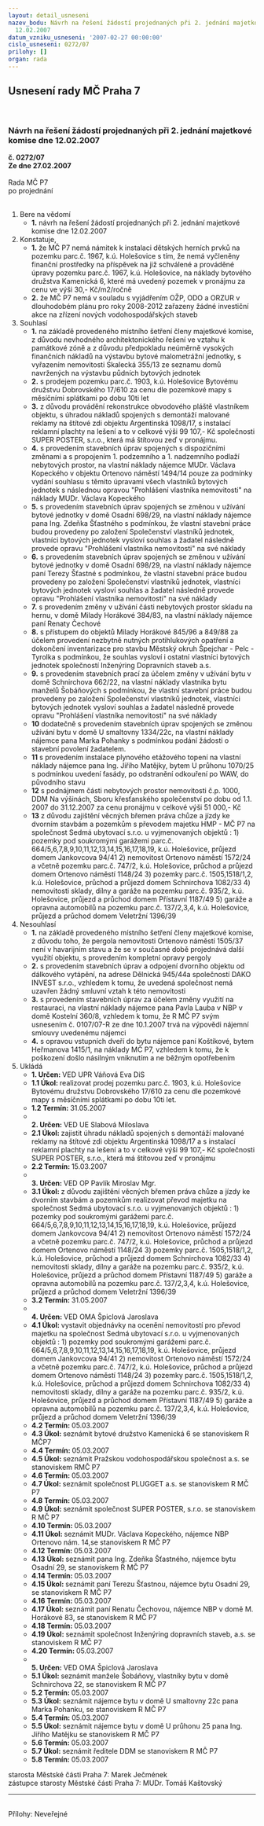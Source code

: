 ```yaml
---
layout: detail_usneseni
nazev_bodu: Návrh na řešení žádostí projednaných při 2. jednání majetkové komise dne
  12.02.2007
datum_vzniku_usneseni: '2007-02-27 00:00:00'
cislo_usneseni: 0272/07
prilohy: []
organ: rada
---
```

<div id="ucUsn_pList" class="usn">
	<span><h2>Usnesení rady MČ Praha 7 </h2>
<br></span><div class="standBody">
<span><h3>Návrh na řešení žádostí projednaných při 2. jednání majetkové komise dne 12.02.2007</h3></span><div class="center">
		<strong>č. 0272/07</strong><br>
	</div>
<div class="center">
		<strong>Ze dne 27.02.2007</strong><br><br>
	</div>Rada MČ P7<br> po projednání<br><br><ol>
<li>Bere na vědomí<ul><li>
<strong>1.</strong> návrh na řešení žádostí projednaných při 2. jednání majetkové komise dne 12.02.2007</li></ul>
</li>
<li>Konstatuje,<ul>
<li>
<strong>1.</strong> že MČ P7 nemá námitek k instalaci dětských herních prvků na pozemku parc.č. 1967, k.ú. Holešovice s tím, že nemá vyčleněny finanční prostředky na příspěvek na již schválené a prováděné úpravy pozemku parc.č. 1967, k.ú. Holešovice, na náklady bytového družstva Kamenická 6, které má uvedený pozemek v pronájmu za cenu ve výši 30,- Kč/m2/ročně</li>
<li>
<strong>2.</strong> že MČ P7 nemá v souladu s vyjádřením OŽP, ODO a ORZUR v dlouhodobém plánu pro roky 2008-2012 zařazeny žádné investiční akce na zřízení nových vodohospodářských staveb</li>
</ul>
</li>
<li>Souhlasí<ul>
<li>
<strong>1.</strong> na základě provedeného místního šetření členy majetkové komise, z důvodu nevhodného architektonického řešení  ve vztahu k památkové zóně a z důvodu předpokladu neúměrně vysokých finančních nákladů na výstavbu bytové malometrážní jednotky, s vyřazením nemovitosti Skalecká 355/13 ze seznamu domů navržených na výstavbu půdních bytových jednotek</li>
<li>
<strong>2.</strong> s prodejem pozemku parc.č. 1903, k.ú. Holešovice Bytovému družstvu Dobrovského 17/610 za cenu dle pozemkové mapy s měsíčními splátkami po dobu 10ti let</li>
<li>
<strong>3.</strong> z důvodu provádění rekonstrukce obvodového pláště vlastníkem objektu,  s úhradou nákladů spojených s demontáží malované reklamy na štítové zdi objektu Argentinská 1098/17,  s instalací reklamní plachty na lešení a to v celkové výši    99 107,- Kč společnosti SUPER POSTER, s.r.o., která má štítovou zeď v pronájmu.</li>
<li>
<strong>4.</strong> s provedením stavebních úprav spojených s dispozičními změnami a s propojením 1. podzemního a 1. nadzemního podlaží nebytových prostor, na vlastní náklady nájemce MUDr. Václava Kopeckého v objektu Ortenovo náměstí 1494/14 pouze za  podmínky vydání souhlasu s těmito úpravami všech vlastníků bytových jednotek s následnou opravou "Prohlášení vlastníka nemovitosti" na náklady MUDr. Václava Kopeckého</li>
<li>
<strong>5.</strong> s provedením stavebních úprav spojených se změnou v užívání bytové jednotky v domě Osadní 698/29, na vlastní náklady nájemce pana Ing. Zdeňka Šťastného s podmínkou, že vlastní stavební práce budou provedeny  po založení Společenství vlastníků jednotek, vlastníci bytových jednotek vysloví souhlas a  žadatel následně provede opravu "Prohlášení vlastníka nemovitosti" na své náklady</li>
<li>
<strong>6.</strong> s provedením stavebních úprav spojených se změnou v užívání bytové jednotky v domě Osadní 698/29, na vlastní náklady nájemce paní Terezy Šťastné s podmínkou, že vlastní stavební práce budou provedeny  po založení Společenství vlastníků jednotek, vlastníci bytových jednotek vysloví souhlas a  žadatel následně provede opravu "Prohlášení vlastníka nemovitosti" na své náklady</li>
<li>
<strong>7.</strong> s provedením změny v užívání části nebytových prostor skladu na hernu, v domě Milady Horákové 384/83, na vlastní náklady nájemce paní Renaty Čechové</li>
<li>
<strong>8.</strong> s přístupem do objektů Milady Horákové 845/96 a 849/88 za účelem provedení nezbytně nutných protihlukových opatření a dokončení inventarizace pro stavbu Městský okruh Špejchar - Pelc - Tyrolka s podmínkou, že souhlas vysloví i ostatní vlastníci bytových jednotek společností Inženýring Dopravních staveb a.s. </li>
<li>
<strong>9.</strong> s provedením stavebních prací za účelem změny v užívání bytu v domě Schnirchova 662/22, na vlastní náklady vlastníka bytu manželů Šobáňových s podmínkou, že vlastní stavební práce budou provedeny  po založení Společenství vlastníků jednotek, vlastníci bytových jednotek vysloví souhlas a  žadatel následně provede opravu "Prohlášení vlastníka nemovitosti" na své náklady</li>
<li>
<strong>10</strong> dodatečně s provedením stavebních úprav spojených se změnou užívání bytu v domě U smaltovny 1334/22c, na vlastní náklady nájemce pana Marka Pohanky s podmínkou podání žádosti o stavební povolení žadatelem.</li>
<li>
<strong>11</strong> s provedením instalace plynového etážového topení na vlastní náklady nájemce pana Ing. Jiřího Matějky, bytem U průhonu 1070/25 s podmínkou uvedení fasády, po odstranění odkouření po WAW, do původního stavu</li>
<li>
<strong>12</strong> s podnájmem části nebytových prostor nemovitosti č.p. 1000, DDM Na výšinách, Sboru křesťanského společenství po dobu od 1.1. 2007 do 31.12.2007 za cenu pronájmu v celkové výši 51 000,- Kč</li>
<li>
<strong>13</strong> z důvodu zajištění věcných břemen práva chůze a jízdy ke dvorním stavbám a pozemkům s převodem majetku HMP - MČ P7 na společnost Sedmá ubytovací s.r.o. u vyjmenovaných objektů :                                                                                           1)  pozemky pod soukromými garážemi parc.č. 664/5,6,7,8,9,10,11,12,13,14,15,16,17,18,19, k.ú. Holešovice, průjezd domem Jankovcova 94/41                                                                                                      2)  nemovitost Ortenovo náměstí 1572/24 a včetně pozemku parc.č. 747/2, k.ú. Holešovice, průchod a průjezd domem Ortenovo náměstí 1148/24                                   3)  pozemky parc.č. 1505,1518/1,2, k.ú. Holešovice, průchod a průjezd domem Schnirchova 1082/33                                                                                                   4)  nemovitosti sklady, dílny a garáže na pozemku parc.č. 935/2, k.ú. Holešovice, průjezd a průchod domem Přístavní 1187/49                                                                    5)  garáže a opravna automobilů na pozemku parc.č. 137/2,3,4, k.ú. Holešovice, průjezd a průchod domem Veletržní 1396/39</li>
</ul>
</li>
<li>Nesouhlasí<ul>
<li>
<strong>1.</strong> na základě provedeného místního šetření členy majetkové komise, z důvodu toho, že pergola nemovitosti Ortenovo náměstí 1505/37 není v havarijním stavu a že se v současné době projednává další využití objektu, s provedením kompletní opravy pergoly</li>
<li>
<strong>2.</strong> s provedením stavebních úprav a odpojení dvorního objektu od dálkového vytápění, na adrese Dělnická 945/44a společností DAKO INVEST s.r.o., vzhledem k tomu, že uvedená společnost nemá uzavřen žádný smluvní vztah k této nemovitosti</li>
<li>
<strong>3.</strong> s provedením stavebních úprav za účelem změny využití na restauraci, na vlastní náklady nájemce pana Pavla Lauba v NBP v domě Kostelní 360/8, vzhledem k tomu,  že R MČ P7 svým usnesením č. 0107/07-R ze dne 10.1.2007 trvá na výpovědi nájemní smlouvy uvedenému nájemci</li>
<li>
<strong>4.</strong> s opravou vstupních dveří do bytu nájemce paní Koštíkové, bytem Heřmanova 1415/1, na náklady MČ P7, vzhledem k tomu, že k poškození došlo násilným vniknutím a ne běžným opotřebením</li>
</ul>
</li>
<li>Ukládá<ul>
<li>
<strong>1. Určen: </strong>VED UPR Váňová Eva DiS</li>
<li>
<strong>1.1 Úkol: </strong>realizovat prodej pozemku parc.č. 1903, k.ú. Holešovice Bytovému družstvu Dobrovského 17/610 za cenu dle pozemkové mapy s měsíčními splátkami po dobu 10ti let.</li>
<li>
<strong>1.2 Termín: </strong>31.05.2007</li>
<li>
<strong><br>2. Určen: </strong>VED UE Slabová Miloslava</li>
<li>
<strong>2.1 Úkol: </strong>zajistit úhradu  nákladů spojených s demontáží malované reklamy na štítové zdi objektu Argentinská 1098/17 a s instalací reklamní plachty na lešení a to v celkové výši 99 107,- Kč společnosti SUPER POSTER, s.r.o., která má štítovou zeď v pronájmu</li>
<li>
<strong>2.2 Termín: </strong>15.03.2007</li>
<li>
<strong><br>3. Určen: </strong>VED OP Pavlík Miroslav Mgr.</li>
<li>
<strong>3.1 Úkol: </strong>z důvodu zajištění věcných břemen práva chůze a jízdy ke dvorním stavbám a pozemkům realizovat převod majetku na společnost Sedmá ubytovací s.r.o. u vyjmenovaných objektů :                                                                                           1)  pozemky pod soukromými garážemi parc.č. 664/5,6,7,8,9,10,11,12,13,14,15,16,17,18,19, k.ú. Holešovice, průjezd domem Jankovcova 94/41                                                                                                      2)  nemovitost Ortenovo náměstí 1572/24 a včetně pozemku parc.č. 747/2, k.ú. Holešovice, průchod a průjezd domem Ortenovo náměstí 1148/24                                   3)  pozemky parc.č. 1505,1518/1,2, k.ú. Holešovice, průchod a průjezd domem Schnirchova 1082/33                                                                                                   4)  nemovitosti sklady, dílny a garáže na pozemku parc.č. 935/2, k.ú. Holešovice, průjezd a průchod domem Přístavní 1187/49                                                                    5)  garáže a opravna automobilů na pozemku parc.č. 137/2,3,4, k.ú. Holešovice, průjezd a průchod domem Veletržní 1396/39     </li>
<li>
<strong>3.2 Termín: </strong>31.05.2007</li>
<li>
<strong><br>4. Určen: </strong>VED OMA Špiclová Jaroslava</li>
<li>
<strong>4.1 Úkol: </strong>vystavit objednávky na ocenění nemovitostí pro převod majetku na společnost Sedmá ubytovací s.r.o. u vyjmenovaných objektů :                                                                                           1)  pozemky pod soukromými garážemi parc.č. 664/5,6,7,8,9,10,11,12,13,14,15,16,17,18,19, k.ú. Holešovice, průjezd domem Jankovcova 94/41                                                                                                      2)  nemovitost Ortenovo náměstí 1572/24 a včetně pozemku parc.č. 747/2, k.ú. Holešovice, průchod a průjezd domem Ortenovo náměstí 1148/24                                   3)  pozemky parc.č. 1505,1518/1,2, k.ú. Holešovice, průchod a průjezd domem Schnirchova 1082/33                                                                                                   4)  nemovitosti sklady, dílny a garáže na pozemku parc.č. 935/2, k.ú. Holešovice, průjezd a průchod domem Přístavní 1187/49                                                                    5)  garáže a opravna automobilů na pozemku parc.č. 137/2,3,4, k.ú. Holešovice, průjezd a průchod domem Veletržní 1396/39</li>
<li>
<strong>4.2 Termín: </strong>05.03.2007</li>
<li>
<strong>4.3 Úkol: </strong>seznámit bytové družstvo Kamenická 6 se stanoviskem R MČP7</li>
<li>
<strong>4.4 Termín: </strong>05.03.2007</li>
<li>
<strong>4.5 Úkol: </strong>seznámit Pražskou vodohospodářskou společnost a.s. se stanoviskem RMČ P7</li>
<li>
<strong>4.6 Termín: </strong>05.03.2007</li>
<li>
<strong>4.7 Úkol: </strong>seznámit společnost PLUGGET a.s. se stanoviskem R MČ P7</li>
<li>
<strong>4.8 Termín: </strong>05.03.2007</li>
<li>
<strong>4.9 Úkol: </strong>seznámit společnost SUPER POSTER, s.r.o. se stanoviskem R MČ P7</li>
<li>
<strong>4.10 Termín: </strong>05.03.2007</li>
<li>
<strong>4.11 Úkol: </strong>seznámit MUDr. Václava Kopeckého, nájemce NBP Ortenovo nám. 14,se stanoviskem R MČ P7</li>
<li>
<strong>4.12 Termín: </strong>05.03.2007</li>
<li>
<strong>4.13 Úkol: </strong>seznámit pana Ing. Zdeňka Šťastného, nájemce bytu Osadní 29, se stanoviskem R MČ P7</li>
<li>
<strong>4.14 Termín: </strong>05.03.2007</li>
<li>
<strong>4.15 Úkol: </strong>seznámit paní Terezu Šťastnou, nájemce bytu Osadní 29, se stanoviskem R MČ P7</li>
<li>
<strong>4.16 Termín: </strong>05.03.2007</li>
<li>
<strong>4.17 Úkol: </strong>seznámit paní Renatu Čechovou, nájemce NBP v domě M. Horákové 83, se stanoviskem R MČ P7</li>
<li>
<strong>4.18 Termín: </strong>05.03.2007</li>
<li>
<strong>4.19 Úkol: </strong>seznámit společnost Inženýring dopravních staveb, a.s. se stanoviskem R MČ P7</li>
<li>
<strong>4.20 Termín: </strong>05.03.2007</li>
<li>
<strong><br>5. Určen: </strong>VED OMA Špiclová Jaroslava</li>
<li>
<strong>5.1 Úkol: </strong>seznámit manžele Šobáňovy, vlastníky bytu v domě Schnirchova 22, se stanoviskem R MČ P7</li>
<li>
<strong>5.2 Termín: </strong>05.03.2007</li>
<li>
<strong>5.3 Úkol: </strong>seznámit nájemce bytu v domě U smaltovny 22c pana Marka Pohanku, se stanoviskem R MČ P7</li>
<li>
<strong>5.4 Termín: </strong>05.03.2007</li>
<li>
<strong>5.5 Úkol: </strong>seznámit nájemce bytu v domě U průhonu 25 pana Ing. Jiřího Matějku se stanoviskem R MČ P7</li>
<li>
<strong>5.6 Termín: </strong>05.03.2007</li>
<li>
<strong>5.7 Úkol: </strong>seznámit ředitele DDM se stanoviskem R MČ P7</li>
<li>
<strong>5.8 Termín: </strong>05.03.2007</li>
</ul>
</li>
</ol>starosta Městské části Praha 7: Marek Ječmének<br>zástupce starosty Městské části Praha 7: MUDr. Tomáš Kaštovský <hr>
<br>Přílohy: Neveřejné</div>
</div>